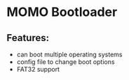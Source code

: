 # MOMO Bootloader

## Features:
- can boot multiple operating systems
- config file to change boot options
- FAT32 support

